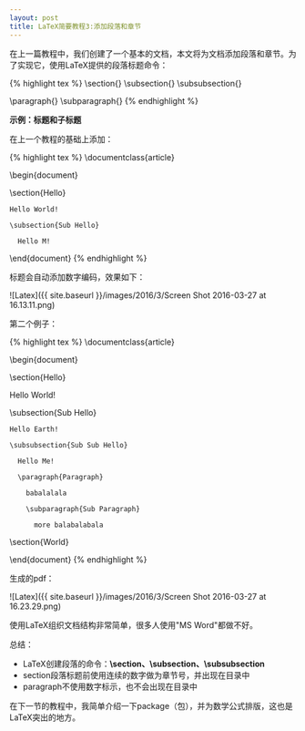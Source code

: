 ```yaml
---
layout: post
title: LaTeX简要教程3:添加段落和章节
---
```


在上一篇教程中，我们创建了一个基本的文档，本文将为文档添加段落和章节。为了实现它，使用LaTeX提供的段落标题命令：

{% highlight tex %}
\section{}
\subsection{}
\subsubsection{}

\paragraph{}
\subparagraph{}
{% endhighlight %}

**示例：标题和子标题**

在上一个教程的基础上添加：

{% highlight tex %}
\documentclass{article}

\begin{document}

  \section{Hello}

    Hello World!

    \subsection{Sub Hello}

      Hello M!

\end{document}
{% endhighlight %}

标题会自动添加数字编码，效果如下：

![Latex]({{ site.baseurl }}/images/2016/3/Screen Shot 2016-03-27 at 16.13.11.png)

第二个例子：

{% highlight tex %}
\documentclass{article}

\begin{document}

\section{Hello}

  Hello World!

  \subsection{Sub Hello}

    Hello Earth!

    \subsubsection{Sub Sub Hello}

      Hello Me!

      \paragraph{Paragraph}

        babalalala

        \subparagraph{Sub Paragraph}

          more balabalabala

\section{World}

\end{document}
{% endhighlight %}

生成的pdf：

![Latex]({{ site.baseurl }}/images/2016/3/Screen Shot 2016-03-27 at 16.23.29.png)

使用LaTeX组织文档结构非常简单，很多人使用"MS Word"都做不好。

总结：

* LaTeX创建段落的命令：**\section、\subsection、\subsubsection**
* section段落标题前使用连续的数字做为章节号，并出现在目录中
* paragraph不使用数字标示，也不会出现在目录中

在下一节的教程中，我简单介绍一下package（包），并为数学公式排版，这也是LaTeX突出的地方。